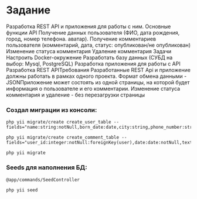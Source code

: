 # Задание


   Разработка REST API и приложения для работы с ним. Основные функции API
Получение данных пользователя (ФИО, дата рождения, город, номер телефона. аватар).
Получение комментариев пользователя (комментарий, дата, статус: опубликован/не опубликован)
Изменение статуса комментария
Удаление комментария Задачи
Настроить Docker-окружение
Разработать базу данных (СУБД на выбор: Mysql, PostgreSQL)
Разработка приложения для работы с API
Разработка REST APIТребования
Разработанные REST Api и приложение должны работать в рамках одного проекта.
Формат обмена данными - JSONПриложение может состоять из одной страницы, на которой будет информация о пользователе и его комментарии. Изменение статуса комментария и удаление - без перезагрузки страницы

### Создал миграции из консоли:
    php yii migrate/create create_user_table --fields="name:string:notNull,born_date:date,city:string,phone_number:string:unique,avatar:string:defaultValue(null)"

    php yii migrate/create create_comment_table --fields="user_id:integer:notNull:foreignKey(user),date:date:notNull,text:text,published_at:boolean:notnull"

    php yii migrate

### Seeds для наполнения БД:

    @app/commands/SeedController

    php yii seed